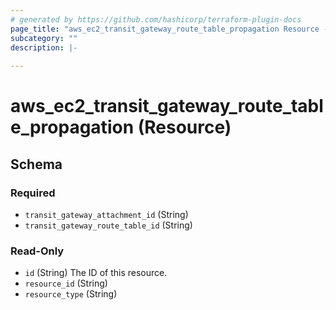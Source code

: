 ```yaml
---
# generated by https://github.com/hashicorp/terraform-plugin-docs
page_title: "aws_ec2_transit_gateway_route_table_propagation Resource - terraform-provider-aws"
subcategory: ""
description: |-
  
---
```


# aws_ec2_transit_gateway_route_table_propagation (Resource)





<!-- schema generated by tfplugindocs -->
## Schema

### Required

- `transit_gateway_attachment_id` (String)
- `transit_gateway_route_table_id` (String)

### Read-Only

- `id` (String) The ID of this resource.
- `resource_id` (String)
- `resource_type` (String)
